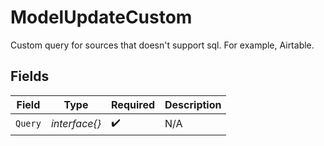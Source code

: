 # ModelUpdateCustom

Custom query for sources that doesn't support sql. For example, Airtable.


## Fields

| Field              | Type               | Required           | Description        |
| ------------------ | ------------------ | ------------------ | ------------------ |
| `Query`            | *interface{}*      | :heavy_check_mark: | N/A                |